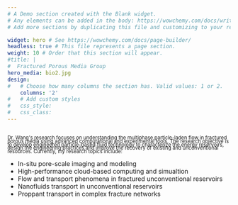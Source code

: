 ```yaml
---
# A Demo section created with the Blank widget.
# Any elements can be added in the body: https://wowchemy.com/docs/writing-markdown-latex/
# Add more sections by duplicating this file and customizing to your requirements.

widget: hero # See https://wowchemy.com/docs/page-builder/
headless: true # This file represents a page section.
weight: 10 # Order that this section will appear.
#title: |
#  Fractured Porous Media Group
hero_media: bio2.jpg
design:
#   # Choose how many columns the section has. Valid values: 1 or 2.
    columns: '2'
#   # Add custom styles
#   css_style:
#   css_class:
---
```




<br>

<span style="font-size:0.8em;line-height: 0.7;">
Dr. Wang's research focuses on understanding the multiphase particle-laden flow in fractured porous media using advanced computational and experimental tools. The research objective is to develop engineered particle-based fluid technology to characterize the energy reservoirs, design the engineering practices and improve the recovery of existing and unconventional resources. Currently, my research topics include:
</span>

* In-situ pore-scale imaging and modeling
* High-performance cloud-based computing and simualtion
* Flow and transport phenomena in fractured unconventional reservoirs
* Nanofluids transport in unconventional reservoirs
* Proppant transport in complex fracture networks



